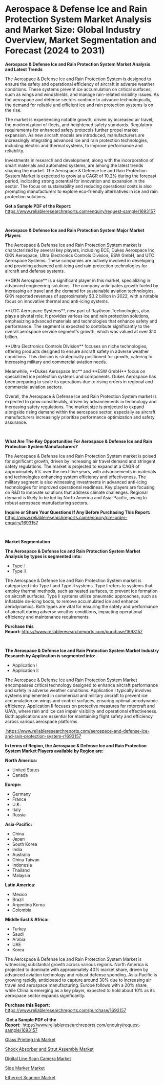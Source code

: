 <p><h1>Aerospace & Defense Ice and Rain Protection System Market Analysis and Market Size: Global Industry Overview, Market Segmentation and Forecast (2024 to 2031)</h1></p><p><strong>Aerospace & Defense Ice and Rain Protection System Market Analysis and Latest Trends</strong></p>
<p><p>The Aerospace & Defense Ice and Rain Protection System is designed to ensure the safety and operational efficiency of aircraft in adverse weather conditions. These systems prevent ice accumulation on critical surfaces, such as wings and windshields, and manage rain-related visibility issues. As the aerospace and defense sectors continue to advance technologically, the demand for reliable and efficient ice and rain protection systems is on the rise.</p><p>The market is experiencing notable growth, driven by increased air travel, the modernization of fleets, and heightened safety standards. Regulatory requirements for enhanced safety protocols further propel market expansion. As new aircraft models are introduced, manufacturers are increasingly integrating advanced ice and rain protection technologies, including electric and thermal systems, to improve performance and reliability.</p><p>Investments in research and development, along with the incorporation of smart materials and automated systems, are among the latest trends shaping the market. The Aerospace & Defense Ice and Rain Protection System Market is expected to grow at a CAGR of 10.2% during the forecast period, indicating strong potential for innovation and expansion in the sector. The focus on sustainability and reducing operational costs is also prompting manufacturers to explore eco-friendly alternatives in ice and rain protection solutions.</p></p>
<p><strong>Get a Sample PDF of the Report:&nbsp;</strong> <a href="https://www.reliableresearchreports.com/enquiry/request-sample/1693157?utm_campaign=4&utm_medium=2&utm_source=Github&utm_content=ia&utm_term=20102024&utm_id=aerospace-defense-ice-and-rain-protection-system">https://www.reliableresearchreports.com/enquiry/request-sample/1693157</a></p>
<p>&nbsp;</p>
<p><strong>Aerospace & Defense Ice and Rain Protection System Major Market Players</strong></p>
<p><p>The Aerospace & Defense Ice and Rain Protection System market is characterized by several key players, including ECE, Dukes Aerospace Inc, GKN Aerospace, Ultra Electronics Controls Division, ESW GmbH, and UTC Aerospace Systems. These companies are actively involved in developing and providing advanced anti-icing and rain protection technologies for aircraft and defense systems.</p><p>**GKN Aerospace** is a significant player in this market, specializing in advanced engineering solutions. The company anticipates growth fueled by increasing air travel and the demand for sustainable aviation technologies. GKN reported revenues of approximately $3.2 billion in 2022, with a notable focus on innovative thermal and anti-icing systems.</p><p>**UTC Aerospace Systems**, now part of Raytheon Technologies, also plays a pivotal role. It provides various ice and rain protection solutions, emphasizing advanced materials and technologies that enhance safety and performance. The segment is expected to contribute significantly to the overall aerospace service segment's growth, which was valued at over $10 billion.</p><p>**Ultra Electronics Controls Division** focuses on niche technologies, offering products designed to ensure aircraft safety in adverse weather conditions. This division is strategically positioned for growth, catering to increasing military and commercial aviation needs.</p><p>Meanwhile, **Dukes Aerospace Inc** and **ESW GmbH** focus on specialized ice protection systems and components. Dukes Aerospace has been preparing to scale its operations due to rising orders in regional and commercial aviation sectors.</p><p>Overall, the Aerospace & Defense Ice and Rain Protection System market is expected to grow considerably, driven by advancements in technology and increasing safety regulations. The market size is projected to expand alongside rising demand within the aerospace sector, especially as aircraft manufacturers increasingly prioritize performance optimization and safety assurance.</p></p>
<p>&nbsp;</p>
<p><strong>What Are The Key Opportunities For Aerospace & Defense Ice and Rain Protection System Manufacturers?</strong></p>
<p><p>The Aerospace & Defense Ice and Rain Protection System market is poised for significant growth, driven by increasing air travel demand and stringent safety regulations. The market is projected to expand at a CAGR of approximately 5% over the next five years, with advancements in materials and technologies enhancing system efficiency and effectiveness. The military segment is also witnessing investments in advanced anti-icing technologies for improved operational readiness. Key players are focusing on R&D to innovate solutions that address climate challenges. Regional demand is likely to be led by North America and Asia-Pacific, owing to robust aerospace manufacturing sectors.</p></p>
<p><strong>Inquire or Share Your Questions If Any Before Purchasing This Report:</strong> <a href="https://www.reliableresearchreports.com/enquiry/pre-order-enquiry/1693157?utm_campaign=4&utm_medium=2&utm_source=Github&utm_content=ia&utm_term=20102024&utm_id=aerospace-defense-ice-and-rain-protection-system">https://www.reliableresearchreports.com/enquiry/pre-order-enquiry/1693157</a></p>
<p>&nbsp;</p>
<p><strong>Market Segmentation</strong></p>
<p><strong>The Aerospace & Defense Ice and Rain Protection System Market Analysis by types is segmented into:</strong></p>
<p><ul><li>Type I</li><li>Type II</li></ul></p>
<p><p>The Aerospace & Defense Ice and Rain Protection System market is categorized into Type I and Type II systems. Type I refers to systems that employ thermal methods, such as heated surfaces, to prevent ice formation on aircraft surfaces. Type II systems utilize pneumatic approaches, such as inflatable de-icing boots, to remove accumulated ice and enhance aerodynamics. Both types are vital for ensuring the safety and performance of aircraft during adverse weather conditions, impacting operational efficiency and maintenance requirements.</p></p>
<p><strong>Purchase this Report:&nbsp;</strong><a href="https://www.reliableresearchreports.com/purchase/1693157?utm_campaign=4&utm_medium=2&utm_source=Github&utm_content=ia&utm_term=20102024&utm_id=aerospace-defense-ice-and-rain-protection-system">https://www.reliableresearchreports.com/purchase/1693157</a></p>
<p>&nbsp;</p>
<p><strong>The Aerospace & Defense Ice and Rain Protection System Market Industry Research by Application is segmented into:</strong></p>
<p><ul><li>Application I</li><li>Application II</li></ul></p>
<p><p>The Aerospace & Defense Ice and Rain Protection System Market encompasses critical technology designed to enhance aircraft performance and safety in adverse weather conditions. Application I typically involves systems implemented in commercial and military aircraft to prevent ice accumulation on wings and control surfaces, ensuring optimal aerodynamic efficiency. Application II focuses on protective measures for rotorcraft and UAVs, where rain and ice can impair visibility and operational effectiveness. Both applications are essential for maintaining flight safety and efficiency across various aerospace platforms.</p></p>
<p><a href="https://www.reliableresearchreports.com/aerospace-and-defense-ice-and-rain-protection-system-r1693157?utm_campaign=4&utm_medium=2&utm_source=Github&utm_content=ia&utm_term=20102024&utm_id=aerospace-defense-ice-and-rain-protection-system">&nbsp;https://www.reliableresearchreports.com/aerospace-and-defense-ice-and-rain-protection-system-r1693157</a></p>
<p><strong>In terms of Region, the Aerospace & Defense Ice and Rain Protection System Market Players available by Region are:</strong></p>
<p>
    <p> <strong> North America: </strong>
        <ul>
            <li>United States</li>
            <li>Canada</li>
        </ul>
        </p> 
    <p> <strong> Europe: </strong>
        <ul>
            <li>Germany</li>
            <li>France</li>
            <li>U.K.</li>
            <li>Italy</li>
            <li>Russia</li>
        </ul>
        </p> 
    <p> <strong> Asia-Pacific: </strong>
        <ul>
            <li>China</li>
            <li>Japan</li>
            <li>South Korea</li>
            <li>India</li>
            <li>Australia</li>
            <li>China Taiwan</li>
            <li>Indonesia</li>
            <li>Thailand</li>
            <li>Malaysia</li>
        </ul>
        </p> 
    <p> <strong> Latin America: </strong>
        <ul>
            <li>Mexico</li>
            <li>Brazil</li>
            <li>Argentina Korea</li>
            <li>Colombia</li>
        </ul>
        </p> 
    <p> <strong> Middle East & Africa: </strong>
        <ul>
            <li>Turkey</li>
            <li>Saudi</li>
            <li>Arabia</li>
            <li>UAE</li>
            <li>Korea</li>
        </ul>
    </p>
    </p>
<p><p>The Aerospace & Defense Ice and Rain Protection System Market is witnessing substantial growth across various regions. North America is projected to dominate with approximately 40% market share, driven by advanced aviation technology and robust defense spending. Asia-Pacific is growing rapidly, anticipated to capture around 30% due to increasing air travel and aerospace manufacturing. Europe follows with a 20% share, while China is emerging as a key player, expected to hold about 10% as its aerospace sector expands significantly.</p></p>
<p><strong>Purchase this Report: </strong><a href="https://www.reliableresearchreports.com/purchase/1693157?utm_campaign=4&utm_medium=2&utm_source=Github&utm_content=ia&utm_term=20102024&utm_id=aerospace-defense-ice-and-rain-protection-system">https://www.reliableresearchreports.com/purchase/1693157</a></p>
<p>&nbsp;<strong>Get a Sample PDF of the Report:&nbsp;&nbsp;</strong><a href="https://www.reliableresearchreports.com/enquiry/request-sample/1693157?utm_campaign=4&utm_medium=2&utm_source=Github&utm_content=ia&utm_term=20102024&utm_id=aerospace-defense-ice-and-rain-protection-system">https://www.reliableresearchreports.com/enquiry/request-sample/1693157</a></p>
<p><strong></strong></p>
<p><p><a href="https://github.com/maximinauago/Market-Research-Report-List-1/blob/main/glass-printing-ink-market.md?utm_campaign=4&utm_medium=2&utm_source=Github&utm_content=ia&utm_term=20102024&utm_id=aerospace-defense-ice-and-rain-protection-system">Glass Printing Ink Market</a></p><p><a href="https://issuu.com/reportprime-2/docs/shock-absorber-and-strut-assembly-m_2dd4b94aa44738?utm_campaign=4&utm_medium=2&utm_source=Github&utm_content=ia&utm_term=20102024&utm_id=aerospace-defense-ice-and-rain-protection-system">Shock Absorber and Strut Assembly Market</a></p><p><a href="https://www.linkedin.com/pulse/digital-line-scan-camera-market-emerging-trends-future-n70be?utm_campaign=4&utm_medium=2&utm_source=Github&utm_content=ia&utm_term=20102024&utm_id=aerospace-defense-ice-and-rain-protection-system">Digital Line Scan Camera Market</a></p><p><a href="https://issuu.com/reportprime-2/docs/side-marker-market-size-2030.pptx_93d98ea1ca833e?utm_campaign=4&utm_medium=2&utm_source=Github&utm_content=ia&utm_term=20102024&utm_id=aerospace-defense-ice-and-rain-protection-system">Side Marker Market</a></p><p><a href="https://www.linkedin.com/pulse/ethernet-scanner-revenue-growth-report-2024-2031-market-voyant-ugste?utm_campaign=4&utm_medium=2&utm_source=Github&utm_content=ia&utm_term=20102024&utm_id=aerospace-defense-ice-and-rain-protection-system">Ethernet Scanner Market</a></p></p>